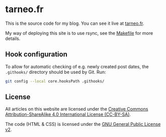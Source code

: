 # tarneo.fr

This is the source code for my blog. You can see it live at [tarneo.fr](https://tarneo.fr).

My way of deploying this site is to use rsync, see the [Makefile](Makefile) for more details.

## Hook configuration

To allow for automatic checking of e.g. newly created post dates, the `.githooks/` directory should be used by Git. Run:

```sh
git config --local core.hooksPath .githooks/
```

## License

All articles on this website are licensed under the [Creative Commons Attribution-ShareAlike 4.0 International License (CC-BY-SA)](https://creativecommons.org/licenses/by-sa/4.0/).

The code (HTML & CSS) is licensed under the [GNU General Public License v2](https://www.gnu.org/licenses/old-licenses/gpl-2.0.html).
